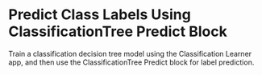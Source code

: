 # **Predict Class Labels Using ClassificationTree Predict Block**

Train a classification decision tree model using the Classification Learner app, and then use the ClassificationTree Predict block for label prediction.

